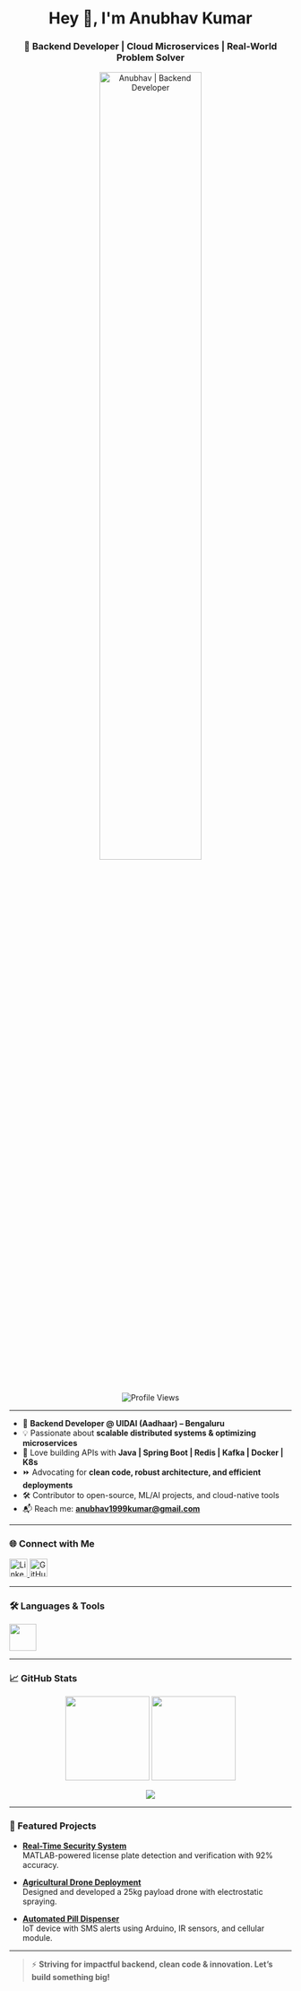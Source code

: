 <h1 align="center">Hey 👋, I'm Anubhav Kumar</h1>
<h3 align="center">🚀 Backend Developer | Cloud Microservices | Real-World Problem Solver</h3>

<p align="center">
  <img src="https://media.giphy.com/media/qgQUggAC3Pfv687qPC/giphy.gif" alt="Anubhav | Backend Developer" width="60%" />
</p>

<p align="center">
  <img src="https://komarev.com/ghpvc/?username=anubhav1999kumar&label=Profile%20views&color=3b82f6&style=flat" alt="Profile Views"/>
</p>

---

- 🏢 **Backend Developer @ UIDAI (Aadhaar) – Bengaluru**
- 💡 Passionate about **scalable distributed systems & optimizing microservices**
- 🔗 Love building APIs with **Java | Spring Boot | Redis | Kafka | Docker | K8s**
- ⏩ Advocating for **clean code, robust architecture, and efficient deployments**
- 🛠 Contributor to open-source, ML/AI projects, and cloud-native tools
- 📬 Reach me: **anubhav1999kumar@gmail.com**

---

### 🌐 Connect with Me

<p>
  <a href="https://www.linkedin.com/in/anubhav-kumar-1981a8191/" target="_blank">
    <img src="https://skillicons.dev/icons?i=linkedin" alt="LinkedIn" height="32" />
  </a>
  <a href="https://github.com/anubhav1999kumar" target="_blank">
    <img src="https://skillicons.dev/icons?i=github" alt="GitHub" height="32" />
  </a>
</p>

---

### 🛠️ Languages & Tools

<p>
  <img src="https://skillicons.dev/icons?i=java,spring,docker,redis,kafka,python,cpp,linux,mysql,jenkins,kubernetes,git" height="48" />
</p>

---

### 📈 GitHub Stats

<p align="center">
  <img src="https://github-readme-stats.vercel.app/api/top-langs/?username=anubhav1999kumar&layout=compact&theme=tokyonight&hide_border=true" height="150"/>
  <img src="https://github-readme-stats.vercel.app/api?username=anubhav1999kumar&show_icons=true&theme=tokyonight&hide_border=true" height="150"/>
</p>
<p align="center">
  <img src="https://github-readme-streak-stats.herokuapp.com/?user=anubhav1999kumar&theme=tokyonight&hide_border=true"/>
</p>

---

### 🚀 Featured Projects

- <b>[Real-Time Security System](#)</b>  
  MATLAB-powered license plate detection and verification with 92% accuracy.

- <b>[Agricultural Drone Deployment](#)</b>  
  Designed and developed a 25kg payload drone with electrostatic spraying.

- <b>[Automated Pill Dispenser](#)</b>  
  IoT device with SMS alerts using Arduino, IR sensors, and cellular module.

---

> ⚡ **Striving for impactful backend, clean code & innovation. Let’s build something big!**
